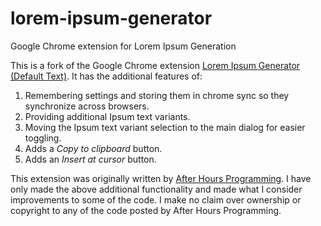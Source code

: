# lorem-ipsum-generator
Google Chrome extension for Lorem Ipsum Generation

This is a fork of the Google Chrome extension [Lorem Ipsum Generator (Default Text)](https://chrome.google.com/webstore/detail/lorem-ipsum-generator-def/mcdcbjjoakogbcopinefncmkcamnfkdb?hl=en). It has the additional features of:

 1. Remembering settings and storing them in chrome sync so they synchronize across browsers.
 2. Providing additional Ipsum text variants.
 3. Moving the Ipsum text variant selection to the main dialog for easier toggling.
 4. Adds a *Copy to clipboard* button.
 5. Adds an *Insert at cursor* button.

This extension was originally written by [After Hours Programming](http://www.afterhoursprogramming.com/). I have only made the above additional functionality and made what I consider improvements to some of the code. I make no claim over ownership or copyright to any of the code posted by After Hours Programming.

